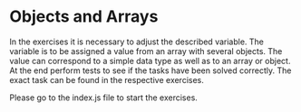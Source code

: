 # Objects and Arrays

In the exercises it is necessary to adjust the described variable. The variable is to be assigned a value from an array with several objects. The value can correspond to a simple data type as well as to an array or object. At the end perform tests to see if the tasks have been solved correctly. The exact task can be found in the respective exercises.

Please go to the index.js file to start the exercises.